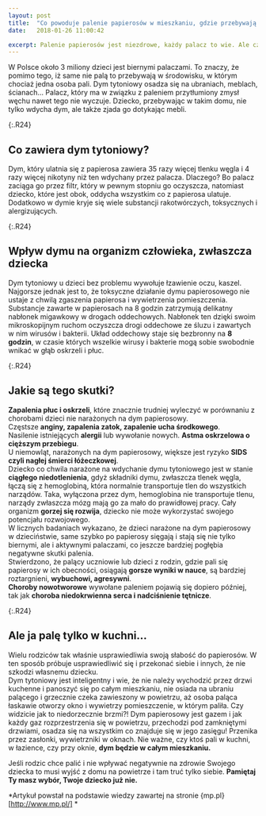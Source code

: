 ```yaml
---
layout: post
title:  "Co powoduje palenie papierosów w mieszkaniu, gdzie przebywają dzieci? "
date:   2018-01-26 11:00:42

excerpt: Palenie papierosów jest niezdrowe, każdy palacz to wie. Ale czy wiesz, że paląc w mieszkaniu, gdzie przebywa Twoje dziecko szkodzisz jemu bardziej niż sobie?
---
```


W Polsce około 3 miliony dzieci jest biernymi palaczami. To znaczy, że pomimo tego, iż same nie palą to przebywają w środowisku, w którym chociaż jedna osoba pali. Dym tytoniowy osadza się na ubraniach, meblach, ścianach… Palacz, który ma w związku z paleniem przytłumiony zmysł węchu nawet tego nie wyczuje. Dziecko, przebywając w takim domu, nie tylko wdycha dym, ale także zjada go dotykając mebli.

{:.R24}
## Co zawiera dym tytoniowy?

Dym, który ulatnia się z papierosa zawiera 35 razy więcej tlenku węgla i 4 razy więcej nikotyny niż ten wdychany przez palacza. Dlaczego? Bo palacz zaciąga go przez filtr, który w pewnym stopniu go oczyszcza, natomiast dziecko, które jest obok, oddycha wszystkim co z papierosa ulatuje. Dodatkowo w dymie kryje się wiele substancji rakotwórczych, toksycznych i alergizujących. 

{:.R24}
## Wpływ dymu na organizm człowieka, zwłaszcza dziecka

Dym tytoniowy u dzieci bez problemu wywołuje łzawienie oczu, kaszel. Najgorsze jednak jest to, że toksyczne działanie dymu papierosowego nie ustaje z chwilą zgaszenia papierosa i wywietrzenia pomieszczenia.  
Substancje zawarte w papierosach na 8 godzin zatrzymują delikatny nabłonek migawkowy w drogach oddechowych. Nabłonek ten dzięki swoim mikroskopijnym ruchom oczyszcza drogi oddechowe ze śluzu i zawartych w nim wirusów i bakterii. Układ oddechowy staje się bezbronny na **8 godzin**, w czasie których wszelkie wirusy i bakterie mogą sobie swobodnie wnikać w głąb oskrzeli i płuc. 

{:.R24}
## Jakie są tego skutki?  

**Zapalenia płuc i oskrzeli**, które znacznie trudniej wyleczyć w porównaniu z chorobami dzieci nie narażonych na dym papierosowy.  
Częstsze **anginy, zapalenia zatok, zapalenie ucha środkowego**.  
Nasilenie istniejących **alergii** lub wywołanie nowych. **Astma oskrzelowa o cięższym przebiegu**.  
U niemowląt, narażonych na dym papierosowy, większe jest ryzyko **SIDS czyli nagłej śmierci łóżeczkowej**.  
Dziecko co chwila narażone na wdychanie dymu tytoniowego jest w stanie **ciągłego niedotlenienia**, gdyż składniki dymu, zwłaszcza tlenek węgla, łączą się z hemoglobiną, która normalnie transportuje tlen do wszystkich narządów. Taka, wyłączona przez dym, hemoglobina nie transportuje tlenu, narządy zwłaszcza mózg mają go za mało do prawidłowej pracy. Cały organizm **gorzej się rozwija**, dziecko nie może wykorzystać swojego potencjału rozwojowego.  
W licznych badaniach wykazano, że dzieci narażone na dym papierosowy w dzieciństwie, same szybko po papierosy sięgają i stają się nie tylko biernymi, ale i aktywnymi palaczami, co jeszcze bardziej pogłębia negatywne skutki palenia.  
Stwierdzono, że palący uczniowie lub dzieci z rodzin, gdzie pali się papierosy w ich obecności, osiągają **gorsze wyniki w nauce**, są bardziej roztargnieni, **wybuchowi, agresywni**.  
**Choroby nowotworowe** wywołane paleniem pojawią się dopiero później, tak jak **choroba niedokrwienna serca i nadciśnienie tętnicze**.

{:.R24}
## Ale ja palę tylko w kuchni…

Wielu rodziców tak właśnie usprawiedliwia swoją słabość do papierosów. W ten sposób próbuje usprawiedliwić się i przekonać siebie i innych, że nie szkodzi własnemu dziecku.  
Dym tytoniowy jest inteligentny i wie, że nie należy wychodzić przez drzwi kuchenne i panoszyć się po całym mieszkaniu, nie osiada na ubraniu palącego i grzecznie czeka zawieszony w powietrzu, aż osoba paląca łaskawie otworzy okno i wywietrzy pomieszczenie, w którym paliła. Czy widzicie jak to niedorzecznie brzmi?! Dym papierosowy jest gazem i jak każdy gaz rozprzestrzenia się w powietrzu, przechodzi pod zamkniętymi drzwiami, osadza się na wszystkim co znajduje się w jego zasięgu! Przenika przez zasłonki, wywietrzniki w oknach. Nie ważne, czy ktoś pali w kuchni, w łazience, czy przy oknie, **dym będzie w całym mieszkaniu.**

Jeśli rodzic chce palić i nie wpływać negatywnie na zdrowie Swojego dziecka to musi wyjść z domu na powietrze i tam truć tylko siebie. **Pamiętaj Ty masz wybór, Twoje dziecko już nie.** 



*Artykuł powstał na podstawie wiedzy zawartej na stronie {mp.pl}[http://www.mp.pl/] *
